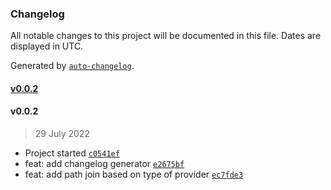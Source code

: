 ### Changelog

All notable changes to this project will be documented in this file. Dates are displayed in UTC.

Generated by [`auto-changelog`](https://github.com/CookPete/auto-changelog).

#### [v0.0.2](https://github.com/Oni-Runtime/oni/compare/v0.0.2...v0.0.2)

#### v0.0.2

> 29 July 2022

- Project started [`c0541ef`](https://github.com/Oni-Runtime/oni/commit/c0541effb6c23360eea5867d4281673d9eab3822)
- feat: add changelog generator [`e2675bf`](https://github.com/Oni-Runtime/oni/commit/e2675bf598554e0522d99032ca3fc0befb7af71b)
- feat: add path join based on type of provider [`ec7fde3`](https://github.com/Oni-Runtime/oni/commit/ec7fde33d9b6778040886dafb8c73dbcbfa1cc2a)
